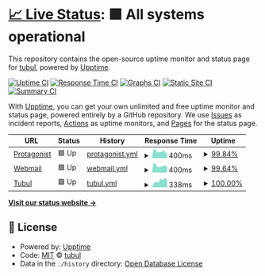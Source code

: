 # [📈 Live Status](https://status.protagonist.co.uk): <!--live status--> **🟩 All systems operational**

This repository contains the open-source uptime monitor and status page for [tubul](http://tubul.org), powered by [Upptime](https://github.com/upptime/upptime).

[![Uptime CI](https://github.com/tubul/upptime/workflows/Uptime%20CI/badge.svg)](https://github.com/tubul/upptime/actions?query=workflow%3A%22Uptime+CI%22)
[![Response Time CI](https://github.com/tubul/upptime/workflows/Response%20Time%20CI/badge.svg)](https://github.com/tubul/upptime/actions?query=workflow%3A%22Response+Time+CI%22)
[![Graphs CI](https://github.com/tubul/upptime/workflows/Graphs%20CI/badge.svg)](https://github.com/tubul/upptime/actions?query=workflow%3A%22Graphs+CI%22)
[![Static Site CI](https://github.com/tubul/upptime/workflows/Static%20Site%20CI/badge.svg)](https://github.com/tubul/upptime/actions?query=workflow%3A%22Static+Site+CI%22)
[![Summary CI](https://github.com/tubul/upptime/workflows/Summary%20CI/badge.svg)](https://github.com/tubul/upptime/actions?query=workflow%3A%22Summary+CI%22)

With [Upptime](https://upptime.js.org), you can get your own unlimited and free uptime monitor and status page, powered entirely by a GitHub repository. We use [Issues](https://github.com/tubul/upptime/issues) as incident reports, [Actions](https://github.com/tubul/upptime/actions) as uptime monitors, and [Pages](https://status.protagonist.co.uk) for the status page.

<!--start: status pages-->
<!-- This summary is generated by Upptime (https://github.com/upptime/upptime) -->
<!-- Do not edit this manually, your changes will be overwritten -->
<!-- prettier-ignore -->
| URL | Status | History | Response Time | Uptime |
| --- | ------ | ------- | ------------- | ------ |
| <img alt="" src="https://icons.duckduckgo.com/ip3/protagonist.co.uk.ico" height="13"> [Protagonist](https://protagonist.co.uk) | 🟩 Up | [protagonist.yml](https://github.com/tubul/upptime/commits/HEAD/history/protagonist.yml) | <details><summary><img alt="Response time graph" src="./graphs/protagonist/response-time-week.png" height="20"> 400ms</summary><br><a href="https://status.protagonist.co.uk/history/protagonist"><img alt="Response time 488" src="https://img.shields.io/endpoint?url=https%3A%2F%2Fraw.githubusercontent.com%2Ftubul%2Fupptime%2FHEAD%2Fapi%2Fprotagonist%2Fresponse-time.json"></a><br><a href="https://status.protagonist.co.uk/history/protagonist"><img alt="24-hour response time 345" src="https://img.shields.io/endpoint?url=https%3A%2F%2Fraw.githubusercontent.com%2Ftubul%2Fupptime%2FHEAD%2Fapi%2Fprotagonist%2Fresponse-time-day.json"></a><br><a href="https://status.protagonist.co.uk/history/protagonist"><img alt="7-day response time 400" src="https://img.shields.io/endpoint?url=https%3A%2F%2Fraw.githubusercontent.com%2Ftubul%2Fupptime%2FHEAD%2Fapi%2Fprotagonist%2Fresponse-time-week.json"></a><br><a href="https://status.protagonist.co.uk/history/protagonist"><img alt="30-day response time 447" src="https://img.shields.io/endpoint?url=https%3A%2F%2Fraw.githubusercontent.com%2Ftubul%2Fupptime%2FHEAD%2Fapi%2Fprotagonist%2Fresponse-time-month.json"></a><br><a href="https://status.protagonist.co.uk/history/protagonist"><img alt="1-year response time 488" src="https://img.shields.io/endpoint?url=https%3A%2F%2Fraw.githubusercontent.com%2Ftubul%2Fupptime%2FHEAD%2Fapi%2Fprotagonist%2Fresponse-time-year.json"></a></details> | <details><summary><a href="https://status.protagonist.co.uk/history/protagonist">99.84%</a></summary><a href="https://status.protagonist.co.uk/history/protagonist"><img alt="All-time uptime 99.76%" src="https://img.shields.io/endpoint?url=https%3A%2F%2Fraw.githubusercontent.com%2Ftubul%2Fupptime%2FHEAD%2Fapi%2Fprotagonist%2Fuptime.json"></a><br><a href="https://status.protagonist.co.uk/history/protagonist"><img alt="24-hour uptime 100.00%" src="https://img.shields.io/endpoint?url=https%3A%2F%2Fraw.githubusercontent.com%2Ftubul%2Fupptime%2FHEAD%2Fapi%2Fprotagonist%2Fuptime-day.json"></a><br><a href="https://status.protagonist.co.uk/history/protagonist"><img alt="7-day uptime 99.84%" src="https://img.shields.io/endpoint?url=https%3A%2F%2Fraw.githubusercontent.com%2Ftubul%2Fupptime%2FHEAD%2Fapi%2Fprotagonist%2Fuptime-week.json"></a><br><a href="https://status.protagonist.co.uk/history/protagonist"><img alt="30-day uptime 99.89%" src="https://img.shields.io/endpoint?url=https%3A%2F%2Fraw.githubusercontent.com%2Ftubul%2Fupptime%2FHEAD%2Fapi%2Fprotagonist%2Fuptime-month.json"></a><br><a href="https://status.protagonist.co.uk/history/protagonist"><img alt="1-year uptime 99.76%" src="https://img.shields.io/endpoint?url=https%3A%2F%2Fraw.githubusercontent.com%2Ftubul%2Fupptime%2FHEAD%2Fapi%2Fprotagonist%2Fuptime-year.json"></a></details>
| <img alt="" src="https://icons.duckduckgo.com/ip3/webmail.protagonist.co.uk.ico" height="13"> [Webmail](https://webmail.protagonist.co.uk) | 🟩 Up | [webmail.yml](https://github.com/tubul/upptime/commits/HEAD/history/webmail.yml) | <details><summary><img alt="Response time graph" src="./graphs/webmail/response-time-week.png" height="20"> 400ms</summary><br><a href="https://status.protagonist.co.uk/history/webmail"><img alt="Response time 479" src="https://img.shields.io/endpoint?url=https%3A%2F%2Fraw.githubusercontent.com%2Ftubul%2Fupptime%2FHEAD%2Fapi%2Fwebmail%2Fresponse-time.json"></a><br><a href="https://status.protagonist.co.uk/history/webmail"><img alt="24-hour response time 352" src="https://img.shields.io/endpoint?url=https%3A%2F%2Fraw.githubusercontent.com%2Ftubul%2Fupptime%2FHEAD%2Fapi%2Fwebmail%2Fresponse-time-day.json"></a><br><a href="https://status.protagonist.co.uk/history/webmail"><img alt="7-day response time 400" src="https://img.shields.io/endpoint?url=https%3A%2F%2Fraw.githubusercontent.com%2Ftubul%2Fupptime%2FHEAD%2Fapi%2Fwebmail%2Fresponse-time-week.json"></a><br><a href="https://status.protagonist.co.uk/history/webmail"><img alt="30-day response time 433" src="https://img.shields.io/endpoint?url=https%3A%2F%2Fraw.githubusercontent.com%2Ftubul%2Fupptime%2FHEAD%2Fapi%2Fwebmail%2Fresponse-time-month.json"></a><br><a href="https://status.protagonist.co.uk/history/webmail"><img alt="1-year response time 479" src="https://img.shields.io/endpoint?url=https%3A%2F%2Fraw.githubusercontent.com%2Ftubul%2Fupptime%2FHEAD%2Fapi%2Fwebmail%2Fresponse-time-year.json"></a></details> | <details><summary><a href="https://status.protagonist.co.uk/history/webmail">99.64%</a></summary><a href="https://status.protagonist.co.uk/history/webmail"><img alt="All-time uptime 99.74%" src="https://img.shields.io/endpoint?url=https%3A%2F%2Fraw.githubusercontent.com%2Ftubul%2Fupptime%2FHEAD%2Fapi%2Fwebmail%2Fuptime.json"></a><br><a href="https://status.protagonist.co.uk/history/webmail"><img alt="24-hour uptime 100.00%" src="https://img.shields.io/endpoint?url=https%3A%2F%2Fraw.githubusercontent.com%2Ftubul%2Fupptime%2FHEAD%2Fapi%2Fwebmail%2Fuptime-day.json"></a><br><a href="https://status.protagonist.co.uk/history/webmail"><img alt="7-day uptime 99.64%" src="https://img.shields.io/endpoint?url=https%3A%2F%2Fraw.githubusercontent.com%2Ftubul%2Fupptime%2FHEAD%2Fapi%2Fwebmail%2Fuptime-week.json"></a><br><a href="https://status.protagonist.co.uk/history/webmail"><img alt="30-day uptime 99.85%" src="https://img.shields.io/endpoint?url=https%3A%2F%2Fraw.githubusercontent.com%2Ftubul%2Fupptime%2FHEAD%2Fapi%2Fwebmail%2Fuptime-month.json"></a><br><a href="https://status.protagonist.co.uk/history/webmail"><img alt="1-year uptime 99.74%" src="https://img.shields.io/endpoint?url=https%3A%2F%2Fraw.githubusercontent.com%2Ftubul%2Fupptime%2FHEAD%2Fapi%2Fwebmail%2Fuptime-year.json"></a></details>
| <img alt="" src="https://icons.duckduckgo.com/ip3/tubul.org.ico" height="13"> [Tubul](https://tubul.org) | 🟩 Up | [tubul.yml](https://github.com/tubul/upptime/commits/HEAD/history/tubul.yml) | <details><summary><img alt="Response time graph" src="./graphs/tubul/response-time-week.png" height="20"> 338ms</summary><br><a href="https://status.protagonist.co.uk/history/tubul"><img alt="Response time 622" src="https://img.shields.io/endpoint?url=https%3A%2F%2Fraw.githubusercontent.com%2Ftubul%2Fupptime%2FHEAD%2Fapi%2Ftubul%2Fresponse-time.json"></a><br><a href="https://status.protagonist.co.uk/history/tubul"><img alt="24-hour response time 378" src="https://img.shields.io/endpoint?url=https%3A%2F%2Fraw.githubusercontent.com%2Ftubul%2Fupptime%2FHEAD%2Fapi%2Ftubul%2Fresponse-time-day.json"></a><br><a href="https://status.protagonist.co.uk/history/tubul"><img alt="7-day response time 338" src="https://img.shields.io/endpoint?url=https%3A%2F%2Fraw.githubusercontent.com%2Ftubul%2Fupptime%2FHEAD%2Fapi%2Ftubul%2Fresponse-time-week.json"></a><br><a href="https://status.protagonist.co.uk/history/tubul"><img alt="30-day response time 345" src="https://img.shields.io/endpoint?url=https%3A%2F%2Fraw.githubusercontent.com%2Ftubul%2Fupptime%2FHEAD%2Fapi%2Ftubul%2Fresponse-time-month.json"></a><br><a href="https://status.protagonist.co.uk/history/tubul"><img alt="1-year response time 622" src="https://img.shields.io/endpoint?url=https%3A%2F%2Fraw.githubusercontent.com%2Ftubul%2Fupptime%2FHEAD%2Fapi%2Ftubul%2Fresponse-time-year.json"></a></details> | <details><summary><a href="https://status.protagonist.co.uk/history/tubul">100.00%</a></summary><a href="https://status.protagonist.co.uk/history/tubul"><img alt="All-time uptime 99.93%" src="https://img.shields.io/endpoint?url=https%3A%2F%2Fraw.githubusercontent.com%2Ftubul%2Fupptime%2FHEAD%2Fapi%2Ftubul%2Fuptime.json"></a><br><a href="https://status.protagonist.co.uk/history/tubul"><img alt="24-hour uptime 100.00%" src="https://img.shields.io/endpoint?url=https%3A%2F%2Fraw.githubusercontent.com%2Ftubul%2Fupptime%2FHEAD%2Fapi%2Ftubul%2Fuptime-day.json"></a><br><a href="https://status.protagonist.co.uk/history/tubul"><img alt="7-day uptime 100.00%" src="https://img.shields.io/endpoint?url=https%3A%2F%2Fraw.githubusercontent.com%2Ftubul%2Fupptime%2FHEAD%2Fapi%2Ftubul%2Fuptime-week.json"></a><br><a href="https://status.protagonist.co.uk/history/tubul"><img alt="30-day uptime 100.00%" src="https://img.shields.io/endpoint?url=https%3A%2F%2Fraw.githubusercontent.com%2Ftubul%2Fupptime%2FHEAD%2Fapi%2Ftubul%2Fuptime-month.json"></a><br><a href="https://status.protagonist.co.uk/history/tubul"><img alt="1-year uptime 99.93%" src="https://img.shields.io/endpoint?url=https%3A%2F%2Fraw.githubusercontent.com%2Ftubul%2Fupptime%2FHEAD%2Fapi%2Ftubul%2Fuptime-year.json"></a></details>

<!--end: status pages-->

[**Visit our status website →**](https://status.protagonist.co.uk)

## 📄 License

- Powered by: [Upptime](https://github.com/upptime/upptime)
- Code: [MIT](./LICENSE) © [tubul](http://tubul.org)
- Data in the `./history` directory: [Open Database License](https://opendatacommons.org/licenses/odbl/1-0/)
